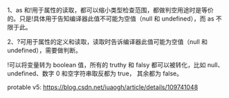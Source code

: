 1、as 和!用于属性的读取，都可以缩小类型检查范围，都做判空用途时是等价的。只是!具体用于告知编译器此值不可能为空值（null 和 undefined），而 as 不限于此。

2、?可用于属性的定义和读取，读取时告诉编译器此值可能为空值（null 和 undefined），需要做判断。

!可以将变量转为 boolean 值，所有的 truthy 和 falsy 都可以被转化，比如 null、undefined、数字 0 和空字符串取反都为 true，
其余都为 false。


protable v5: https://blog.csdn.net/iuaogh/article/details/109741048
